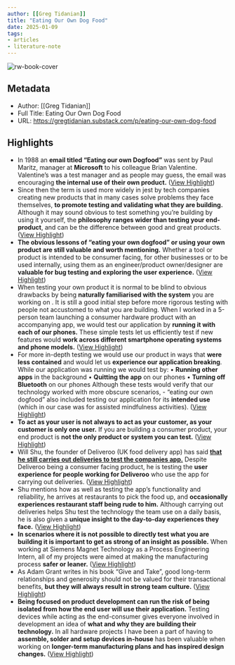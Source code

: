```yaml
---
author: [[Greg Tidanian]]
title: "Eating Our Own Dog Food"
date: 2025-01-09
tags: 
- articles
- literature-note
---
```

![rw-book-cover](https://substackcdn.com/image/fetch/w_1200,h_600,c_fill,f_jpg,q_auto:good,fl_progressive:steep,g_auto/https%3A%2F%2Fsubstack-post-media.s3.amazonaws.com%2Fpublic%2Fimages%2F8c45e7b7-eecb-4515-b30a-9f4a6c0be63b_377x265.png)

## Metadata
- Author: [[Greg Tidanian]]
- Full Title: Eating Our Own Dog Food
- URL: https://gregtidanian.substack.com/p/eating-our-own-dog-food

## Highlights
- In 1988 an **email titled “Eating our own Dogfood”** was sent by Paul Maritz, manager at **Microsoft** to his colleague Brian Valentine.
  Valentine’s was a test manager and as people may guess, the email was encouraging **the internal use of their own product.** ([View Highlight](https://read.readwise.io/read/01jh5ebpff7krak84pdshfh020))
- Since then the term is used more widely in jest by tech companies creating new products that in many cases solve problems they face themselves, **to promote testing and validating what they are building.**
  Although it may sound obvious to test something you’re building by using it yourself, the **philosophy ranges wider than testing your end-product**, and can be the difference between good and great products. ([View Highlight](https://read.readwise.io/read/01jh5ec0ya3vkg0vcm20zafkse))
- **The obvious lessons of “eating your own dogfood” or using your own product are still valuable and worth mentioning.**
  Whether a tool or product is intended to be consumer facing, for other businesses or to be used internally, using them as an engineer/product owner/designer are **valuable for bug testing and exploring the user experience.** ([View Highlight](https://read.readwise.io/read/01jh5ec9fntwchxmafj5mk45ta))
- When testing your own product it is normal to be blind to obvious drawbacks by being **naturally familiarised with the system** you are working on . It is still a good initial step before more rigorous testing with people not accustomed to what you are building.
  When I worked in a 5-person team launching a consumer hardware product with an accompanying app, we would test our application by **running it with each of our phones.**
  These simple tests let us efficiently test if new features would **work across different smartphone operating systems and phone models.** ([View Highlight](https://read.readwise.io/read/01jh5ecra30p4hz1y0dphbs8mm))
- For more in-depth testing we would use our product in ways that **were less contained** and would let us **experience our application breaking**. While our application was running we would test by:
  • **Running other apps** in the background
  • **Quitting the app** on our phones
  • **Turning off Bluetooth** on our phones
  Although these tests would verify that our technology worked with more obscure scenarios, - “eating our own dogfood” also included testing our application for its **intended use** (which in our case was for assisted mindfulness activities). ([View Highlight](https://read.readwise.io/read/01jh5ecw05rs065hptdk68nbwa))
- **To act as your user is not always to act as your customer, as your customer is only one user.**
  If you are building a consumer product, your end product is **not the only product or system you can test.** ([View Highlight](https://read.readwise.io/read/01jh5ed4zsj63kj01w16k9hxq9))
- Will Shu, the founder of Deliveroo (UK food delivery app) has said **[that he still carries out deliveries to test the companies app.](https://www.youtube.com/watch?app=desktop&v=-Mk8Yq6ptxI)**
  Despite Deliveroo being a consumer facing product, he is testing the **user experience for people working for Deliveroo** who use the app for carrying out deliveries. ([View Highlight](https://read.readwise.io/read/01jh5eddya33tspngngdzczp9c))
- Shu mentions how as well as testing the app’s functionality and reliability, he arrives at restaurants to pick the food up, and **occasionally experiences restaurant staff being rude to him.**
  Although carrying out deliveries helps Shu test the technology the team use on a daily basis, he is also given a **unique insight to the day-to-day experiences they face.** ([View Highlight](https://read.readwise.io/read/01jh5ednyr3smfkh3hm4nwcn6x))
- **In scenarios where it is not possible to directly test what you are building it is important to get as strong of an insight as possible.**
  When working at Siemens Magnet Technology as a Process Engineering Intern, all of my projects were aimed at making the manufacturing process **safer or leaner.** ([View Highlight](https://read.readwise.io/read/01jh5edxbk91afjb9hhszqjcs5))
- As Adam Grant writes in his book “Give and Take”, good long-term relationships and generosity should not be valued for their transactional benefits, **but they will always result in strong team culture.** ([View Highlight](https://read.readwise.io/read/01jh5eet6v688qvarhvam4bffz))
- **Being focused on product development can run the risk of being** **isolated from how the end user will use their application.**
  Testing devices while acting as the end-consumer gives everyone involved in development an idea of **what and why they are building their technology.**
  In all hardware projects I have been a part of having to **assemble, solder and setup devices in-house** has been valuable when working on **longer-term manufacturing plans and has inspired design changes.** ([View Highlight](https://read.readwise.io/read/01jh5ef44zry4qdwk42y1dfzr1))


